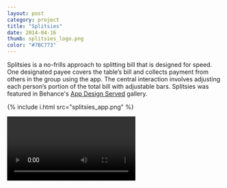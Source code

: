 ```yaml
---
layout: post
category: project
title: "Splitsies"
date: 2014-04-16
thumb: splitsies_logo.png
color: "#7BC773"
---
```


Splitsies is a no-frills approach to splitting bill that is designed for speed. One designated payee covers the table’s bill and collects payment from others in the group using the app. The central interaction involves adjusting each person’s portion of the total bill with adjustable bars. Splitsies was featured in Behance's <a href="http://www.appdesignserved.co/gallery/15747585/Splitsies" target="_blank">App Design Served</a> gallery.

{% include i.html src="splitsies_app.png" %}

<div class="embed-container">
  <video class="shadow" autoplay loop>
    <source src="/img/splitsies/splitsies_app.webm" type="video/webm">
  </video>
</div>

